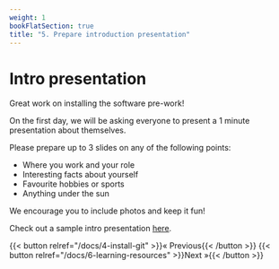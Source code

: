 ```yaml
---
weight: 1
bookFlatSection: true
title: "5. Prepare introduction presentation"
---
```


# Intro presentation 

Great work on installing the software pre-work! 

On the first day, we will be asking everyone to present a 1 minute presentation about themselves. 

Please prepare up to 3 slides on any of the following points: 
- Where you work and your role 
- Interesting facts about yourself 
- Favourite hobbies or sports 
- Anything under the sun 

We encourage you to include photos and keep it fun! 

Check out a sample intro presentation [here](https://docs.google.com/presentation/d/1KGSesJoyvl1FqJQTwp1BRd4xpTkL2aeIezWZFFAC-Q4/edit?usp=sharing).


{{< button relref="/docs/4-install-git" >}}&laquo; Previous{{< /button >}} {{< button relref="/docs/6-learning-resources" >}}Next &raquo;{{< /button >}}
